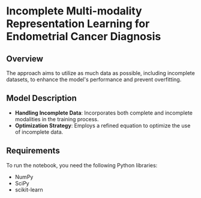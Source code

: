 
# Incomplete Multi-modality Representation Learning for Endometrial Cancer Diagnosis

## Overview
The approach aims to utilize as much data as possible, including incomplete datasets, to enhance the model's performance and prevent overfitting.

## Model Description
- **Handling Incomplete Data**: Incorporates both complete and incomplete modalities in the training process.
- **Optimization Strategy**: Employs a refined equation to optimize the use of incomplete data.

## Requirements
To run the notebook, you need the following Python libraries:
- NumPy
- SciPy
- scikit-learn



